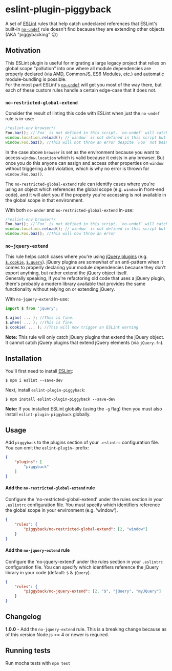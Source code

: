 # eslint-plugin-piggyback

A set of [ESLint](https://github.com/eslint/eslint) rules that help catch undeclared references that ESLint's built-in [`no-undef`](http://eslint.org/docs/rules/no-undef) rule doesn't find because they are extending other objects  
(AKA "piggybacking" :stuck_out_tongue:)

## Motivation

This ESLint plugin is useful for migrating a large legacy project that relies on global scope "pollution" into one where all module dependencies are properly declared (via AMD, CommonJS, ES6 Modules, etc.) and automatic module-bundling is possible.  
For the most part ESLint's [`no-undef`](http://eslint.org/docs/rules/no-undef) will get you most of the way there, but each of these custom rules handle a certain edge-case that it does not.

### `no-restricted-global-extend`

Consider the result of linting this code with ESLint when just the `no-undef` rule is in-use:

```javascript
/*eslint-env browser*/
Foo.bar(); //`Foo` is not defined in this script. `no-undef` will catch this
window.location.reload(); //`window` is not defined in this script but `no-undef` will not throw an error because `window` has been white-listed as a valid global
window.Foo.baz(); //This will not throw an error despite `Foo` not being defined anywhere and is not a valid property of `window`
```

In the case above `browser` is set as the environment because you want to access `window.location` which is valid because it exists in any browser.
But once you do this anyone can assign and access other properties on `window` without triggering a lint violation, which is why no error is thrown for `window.Foo.baz()`.

The `no-restricted-global-extend` rule can identify cases where you're using an object which references the global scope (e.g. `window` in front-end code), and it will alert you if the property you're accessing is not available in the global scope in that environment.

With both `no-under` and `no-restricted-global-extend` in-use:

```javascript
/*eslint-env browser*/
Foo.bar(); //`Foo` is not defined in this script. `no-undef` will catch this
window.location.reload(); //`window` is not defined in this script but `no-undef` will not throw an error because `window` has been white-listed as a valid global
window.Foo.baz(); //This will now throw an error
```

### `no-jquery-extend`

This rule helps catch cases where you're using [jQuery plugins](http://plugins.jquery.com/) (e.g. [`$.cookie`](https://github.com/carhartl/jquery-cookie), [`$.query`](https://github.com/blairmitchelmore/jquery.plugins)).
jQuery plugins are somewhat of an anti-pattern when it comes to properly declaring your module dependencies because they don't export anything, but rather extend the jQuery object itself.  
Generally speaking, if you're refactoring old code that uses a jQuery plugin, there's probably a modern library available that provides the same functionality without relying on or extending jQuery.

With `no-jquery-extend` in-use:

```javascript
import $ from 'jquery';

$.ajax( ... ); //This is fine.
$.when( ... ); //This is fine.
$.cookie( ... ); //This will now trigger an ESLint warning
```

**Note:** This rule will only catch jQuery plugins that extend the jQuery object. It cannot catch jQuery plugins that extend jQuery elements (via `jQuery.fn`).

## Installation

You'll first need to install [ESLint](http://eslint.org):

```
$ npm i eslint --save-dev
```

Next, install `eslint-plugin-piggyback`:

```
$ npm install eslint-plugin-piggyback --save-dev
```

**Note:** If you installed ESLint globally (using the `-g` flag) then you must also install `eslint-plugin-piggyback` globally.

## Usage

Add `piggyback` to the plugins section of your `.eslintrc` configuration file. You can omit the `eslint-plugin-` prefix:

```json
{
    "plugins": [
        "piggyback"
    ]
}
```

#### Add the `no-restricted-global-extend` rule

Configure the 'no-restricted-global-extend' under the rules section in your `.eslintrc` configuration file.
You must specify which identifiers reference the global scope in your environment (e.g. 'window').

```json
{
    "rules": {
        "piggyback/no-restricted-global-extend": [2, "window"]
    }
}
```

#### Add the `no-jquery-extend` rule


Configure the 'no-jquery-extend' under the rules section in your `.eslintrc` configuration file.
You can specify which identifiers reference the jQuery library in your code (default: `$` & `jQuery`).

```json
{
    "rules": {
        "piggyback/no-jquery-extend": [2, "$", "jQuery", "myJQuery"]
    }
}
```

## Changelog

**1.0.0** - Add the `no-jquery-extend` rule. This is a breaking change because as of this version Node.js >= 4 or newer is required.

## Running tests
Run mocha tests with `npm test`
